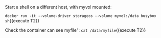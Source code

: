 Start a shell on a different host, with myvol mounted:

`docker run -it --volume-driver storageos --volume myvol:/data busybox sh`{{execute T2}}

Check the container can see myfile":
`cat /data/myfile`{{execute T2}}
